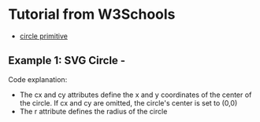 # Tutorial from W3Schools

* [circle primitive](https://www.w3schools.com/graphics/svg_rect.asp)




## Example 1: SVG Circle - <circle>

Code explanation:

* The cx and cy attributes define the x and y coordinates of the center of the circle. If cx and cy are omitted, the circle's center is set to (0,0)
* The r attribute defines the radius of the circle






